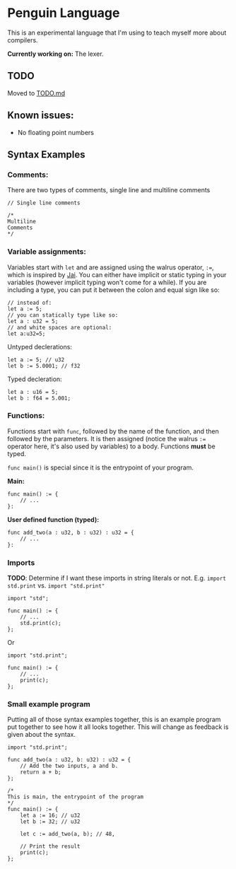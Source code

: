 # Penguin Language
This is an experimental language that I'm using to teach myself more about compilers.

**Currently working on:** The lexer.

## TODO
Moved to [TODO.md](TODO.md)

## Known issues:
- No floating point numbers

## Syntax Examples
### Comments:
There are two types of comments, single line and multiline comments
```
// Single line comments
```
```
/*
Multiline
Comments
*/
```
### Variable assignments:
Variables start with `let` and are assigned using the walrus operator, `:=`,  which is inspired by [Jai](https://inductive.no/jai/). You can either have implicit or static typing in your variables (however implicit typing  won't come for a while). If you are including a type, you can put it between the colon and equal sign like so:
```
// instead of:
let a := 5;
// you can statically type like so:
let a : u32 = 5;
// and white spaces are optional:
let a:u32=5;
```

Untyped declerations:
```
let a := 5; // u32
let b := 5.0001; // f32
```

Typed decleration:
```
let a : u16 = 5;
let b : f64 = 5.001;
```

### Functions:
Functions start with `func`, followed by the name of the function, and then followed by the parameters. It is then assigned (notice the walrus `:=` operator here, it's also used by variables) to a body. Functions **must** be typed.

`func main()` is special since it is the entrypoint of your program.

**Main:**
```
func main() := {
    // ...
}:
```

**User defined function (typed):**
```
func add_two(a : u32, b : u32) : u32 = {
    // ...
}:
```

### Imports
**TODO**: Determine if I want these imports in string literals or not.
E.g. `import std.print` vs. `import "std.print"`
```
import "std";

func main() := {
    // ... 
	std.print(c);
};
```
Or
```
import "std.print";

func main() := {
    // ...
	print(c);
};
```

### Small example program
Putting all of those syntax examples together, this is an example program put 
together to see how it all looks together. This will change as feedback is given
about the syntax.
```
import "std.print";

func add_two(a : u32, b: u32) : u32 = {
    // Add the two inputs, a and b.
	return a + b;	
};

/*
This is main, the entrypoint of the program
*/
func main() := {
	let a := 16; // u32
	let b := 32; // u32

	let c := add_two(a, b); // 48, 

    // Print the result
    print(c);
};
```
